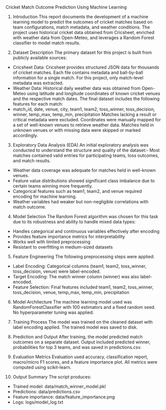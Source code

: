 Cricket Match Outcome Prediction Using Machine Learning

1. Introduction
This report documents the development of a machine learning model to predict the outcomes of
cricket matches based on team configurations, match metadata, and weather conditions. The
project uses historical cricket data obtained from Cricsheet, enriched with weather data from
Open-Meteo, and leverages a Random Forest classifier to model match results.

2. Dataset Description
The primary dataset for this project is built from publicly available sources:
- Cricsheet Data: Cricsheet provides structured JSON data for thousands of cricket matches. Each
file contains metadata and ball-by-ball information for a single match. For this project, only
match-level metadata was extracted.
- Weather Data: Historical daily weather data was obtained from Open-Meteo using latitude and
longitude coordinates of known cricket venues and the respective match dates.
The final dataset includes the following features for each match:
- match_id, date, venue, city, team1, team2, toss_winner, toss_decision, winner, temp_max,
temp_min, precipitation
Matches lacking a result or critical metadata were excluded. Coordinates were manually mapped for
a set of well-known venues to retrieve weather data. Matches held in unknown venues or with
missing data were skipped or marked accordingly.

3. Exploratory Data Analysis (EDA)
An initial exploratory analysis was conducted to understand the structure and quality of the dataset:- Most matches contained valid entries for participating teams, toss outcomes, and match results.
- Weather data coverage was adequate for matches held in well-known venues.
- Feature value distributions showed significant class imbalance due to certain teams winning more
frequently.
- Categorical features such as team1, team2, and venue required encoding for machine learning.
- Weather variables had weaker but non-negligible correlations with match outcome.

4. Model Selection
The Random Forest algorithm was chosen for this task due to its robustness and ability to handle
mixed data types:
- Handles categorical and continuous variables effectively after encoding
- Provides feature importance metrics for interpretability
- Works well with limited preprocessing
- Resistant to overfitting in medium-sized datasets

5. Feature Engineering
The following preprocessing steps were applied:
- Label Encoding: Categorical columns (team1, team2, toss_winner, toss_decision, venue) were
label-encoded.
- Target Encoding: The match winner column (winner) was also label-encoded.
- Feature Selection: Final features included team1, team2, toss_winner, toss_decision, venue,
temp_max, temp_min, precipitation

6. Model Architecture
The machine learning model used was RandomForestClassifier with 100 estimators and a fixed
random seed. No hyperparameter tuning was applied.

7. Training Process
The model was trained on the cleaned dataset with label encoding applied. The trained model was
saved to disk.

8. Prediction and Output
After training, the model predicted match outcomes on a separate dataset. Output included
predicted winner, probabilities for top 3 teams, and was saved in predictions.csv.

9. Evaluation Metrics
Evaluation used accuracy, classification report, macro/micro F1 scores, and a feature importance
plot. All metrics were computed using scikit-learn.

10. Output Summary
The script produces:
- Trained model: data/match_winner_model.pkl
- Predictions: data/predictions.csv
- Feature importance: data/feature_importance.png
- Logs: logs/model_log.txt
